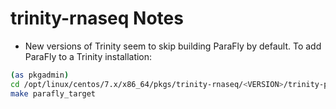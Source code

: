 # trinity-rnaseq Notes

* New versions of Trinity seem to skip building ParaFly by default. To add ParaFly to a Trinity installation:

```bash
(as pkgadmin)
cd /opt/linux/centos/7.x/x86_64/pkgs/trinity-rnaseq/<VERSION>/trinity-plugins/
make parafly_target
```
